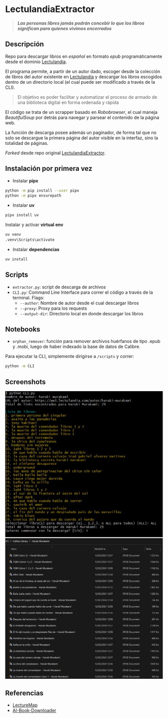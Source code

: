 # LectulandiaExtractor

> **_Las personas libres jamás podrán concebir lo que los libros significan para quienes vivimos encerrados_**

## Descripción

Repo para descargar libros en _español_ en formato _epub_ programáticamente desde el dominio [Lectulandia](https://ww3.lectulandia.com/).

El programa permite, a partir de un autor dado, escoger desde la colección de libros del autor existente en [Lectulandia](https://ww3.lectulandia.com/) y descargar los libros escogidos dentro de un directorio local (el cual puede ser modificado a través de la CLI).

> El objetivo es poder facilitar y automatizar el proceso de armado de una biblioteca digital en forma ordenada y rápida

El código se trata de un scrapper basado en _Robobrowser_, el cual maneja _BeautifulSoup_ por detrás para navegar y parsear el contenido de la página web.

La función de descarga posee además un paginador, de forma tal que no solo se descargue la primera página del autor visible en la interfaz, sino la totalidad de páginas.

_Forked_ desde repo original [LectulandiaExtractor](https://github.com/Sarrablo/LectulandiaExtractor).

## Instalación por primera vez

- Instalar **pipx**

```bash
python -m pip install --user pipx
python -m pipx ensurepath
```

- Instalar **uv**

```bash
pipx install uv
```

Instalar y activar **virtual env**

```bash
uv venv
.venv\Scripts\activate
```

- Instalar **dependencias**

```bash
uv install
```

## Scripts

- `extractor.py`: script de descarga de archivos
- `CLI.py`: Command Line Interface para correr el código a través de la terminal.
  Flags:
  - `--author`: Nombre de autor desde el cual descargar libros
  - `--proxy`: Proxy para los requests
  - `--output-dir`: Directorio local en donde descargar los libros

## Notebooks

- `orphan_remover`: función para remover archivos huérfanos de tipo .epub y .mobi, luego de haber indexado la base de datos de Calibre.

Para ejecutar la CLI, simplemente dirigirse a `/scripts` y correr:

```bash
python -m CLI
```

## Screenshots

![CLI](resources/cli.png)
![Local Library Murakami](resources/sample.png)

## Referencias

- [LectureMap](https://www.literature-map.com/)
- [AI-Book-Downloader](https://github.com/JuanMartinElorriaga/ai-book-downloader)
